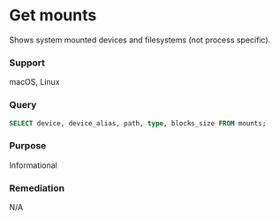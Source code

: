 # Get mounts

Shows system mounted devices and filesystems (not process specific).

### Support
macOS, Linux

### Query
```sql
SELECT device, device_alias, path, type, blocks_size FROM mounts;
```
### Purpose
Informational

### Remediation
N/A